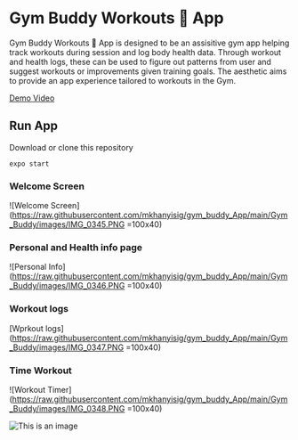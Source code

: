 # Gym Buddy Workouts 💪  App

Gym Buddy Workouts 💪  App is designed to be an assisitive gym app helping track workouts during session and log body health data. Through workout and health logs, these can be used to figure out patterns from user and suggest workouts or improvements given training goals. The aesthetic aims to provide an app experience tailored to workouts in the Gym.

[Demo Video](https://drive.google.com/drive/u/1/folders/1o3qHBni2Ecp0Pp5Sk2tYhLTwYsK611Td)

## Run App

Download or clone this repository

```
expo start
```

### Welcome Screen

![Welcome Screen](https://raw.githubusercontent.com/mkhanyisig/gym_buddy_App/main/Gym_Buddy/images/IMG_0345.PNG =100x40)

### Personal and Health info page

![Personal Info](https://raw.githubusercontent.com/mkhanyisig/gym_buddy_App/main/Gym_Buddy/images/IMG_0346.PNG =100x40)

### Workout logs
[Wprkout logs](https://raw.githubusercontent.com/mkhanyisig/gym_buddy_App/main/Gym_Buddy/images/IMG_0347.PNG =100x40)

### Time Workout

![Workout Timer](https://raw.githubusercontent.com/mkhanyisig/gym_buddy_App/main/Gym_Buddy/images/IMG_0348.PNG =100x40)

![This is an image](https://myoctocat.com/assets/images/base-octocat.svg)
